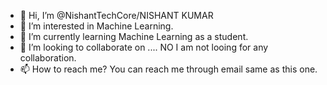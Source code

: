- 👋 Hi, I’m @NishantTechCore/NISHANT KUMAR
- 👀 I’m interested in Machine Learning.
- 🌱 I’m currently learning Machine Learning as a student.
- 💞️ I’m looking to collaborate on .... NO I am not looing for any collaboration.
- 📫 How to reach me? You can reach me through email same as this one.

<!---
blazingNishant/blazingNishant is a ✨ special ✨ repository because its `README.md` (this file) appears on your GitHub profile.
You can click the Preview link to take a look at your changes.
--->
